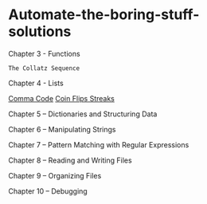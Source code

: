 # Automate-the-boring-stuff-solutions

Chapter 3 - Functions

    The Collatz Sequence

Chapter 4 - Lists

   [Comma Code](https://github.com/clementrr/Automate-the-boring-stuff-solutions/blob/master/comma-code.ipynb)
   [Coin Flips Streaks](https://github.com/clementrr/Automate-the-boring-stuff-solutions/blob/master/coin-flip-streaks.ipynb)
    
Chapter 5 – Dictionaries and Structuring Data


Chapter 6 – Manipulating Strings


Chapter 7 – Pattern Matching with Regular Expressions

Chapter 8 – Reading and Writing Files

Chapter 9 – Organizing Files

Chapter 10 – Debugging

